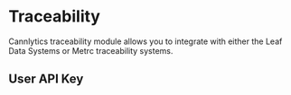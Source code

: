 # Traceability

Cannlytics traceability module allows you to integrate with either the Leaf Data Systems or Metrc traceability systems.

## User API Key

